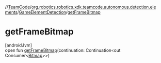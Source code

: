 //[TeamCode](../../../index.md)/[org.robotics.robotics.xdk.teamcode.autonomous.detection.elements](../index.md)/[GameElementDetection](index.md)/[getFrameBitmap](get-frame-bitmap.md)

# getFrameBitmap

[androidJvm]\
open fun [getFrameBitmap](get-frame-bitmap.md)(continuation: Continuation&lt;out Consumer&lt;[Bitmap](https://developer.android.com/reference/kotlin/android/graphics/Bitmap.html)&gt;&gt;)
